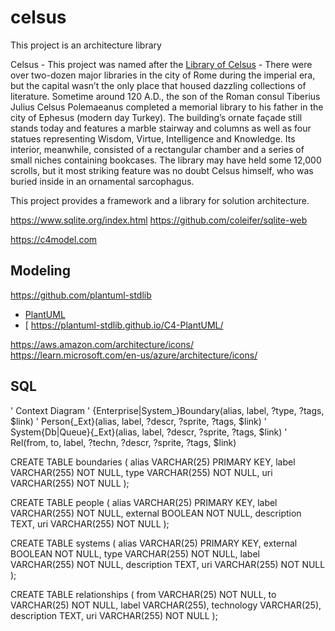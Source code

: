 # celsus

This project is an architecture library

Celsus - This project was named after the [Library of Celsus](https://www.history.com/news/8-impressive-ancient-libraries) - There were over two-dozen major libraries in the city of Rome during the imperial era, but the capital wasn’t the only place that housed dazzling collections of literature. Sometime around 120 A.D., the son of the Roman consul Tiberius Julius Celsus Polemaeanus completed a memorial library to his father in the city of Ephesus (modern day Turkey). The building’s ornate façade still stands today and features a marble stairway and columns as well as four statues representing Wisdom, Virtue, Intelligence and Knowledge. Its interior, meanwhile, consisted of a rectangular chamber and a series of small niches containing bookcases. The library may have held some 12,000 scrolls, but it most striking feature was no doubt Celsus himself, who was buried inside in an ornamental sarcophagus.

This project provides a framework and a library for solution architecture.


https://www.sqlite.org/index.html
https://github.com/coleifer/sqlite-web

https://c4model.com


## Modeling
https://github.com/plantuml-stdlib

- [PlantUML](https://plantuml.com)
- [
https://plantuml-stdlib.github.io/C4-PlantUML/

https://aws.amazon.com/architecture/icons/
https://learn.microsoft.com/en-us/azure/architecture/icons/

## SQL

' Context Diagram
' {Enterprise|System_}Boundary(alias, label, ?type, ?tags, $link)
' Person{_Ext}(alias, label, ?descr, ?sprite, ?tags, $link)
' System{Db|Queue}{_Ext}(alias, label, ?descr, ?sprite, ?tags, $link)
' Rel(from, to, label, ?techn, ?descr, ?sprite, ?tags, $link)

CREATE TABLE boundaries (
 alias VARCHAR(25) PRIMARY KEY,
 label VARCHAR(255) NOT NULL,
 type VARCHAR(255) NOT NULL,
 uri VARCHAR(255) NOT NULL
);

CREATE TABLE people (
 alias VARCHAR(25) PRIMARY KEY,
 label VARCHAR(255) NOT NULL,
 external BOOLEAN NOT NULL,
 description TEXT,
 uri VARCHAR(255) NOT NULL
);

CREATE TABLE systems (
 alias VARCHAR(25) PRIMARY KEY,
 external BOOLEAN NOT NULL,
 type VARCHAR(255) NOT NULL,
 label VARCHAR(255) NOT NULL,
 description TEXT,
 uri VARCHAR(255) NOT NULL
);

CREATE TABLE relationships (
 from VARCHAR(25) NOT NULL,
 to VARCHAR(25) NOT NULL,
 label VARCHAR(255),
 technology VARCHAR(25),
 description TEXT,
 uri VARCHAR(255) NOT NULL 
);
